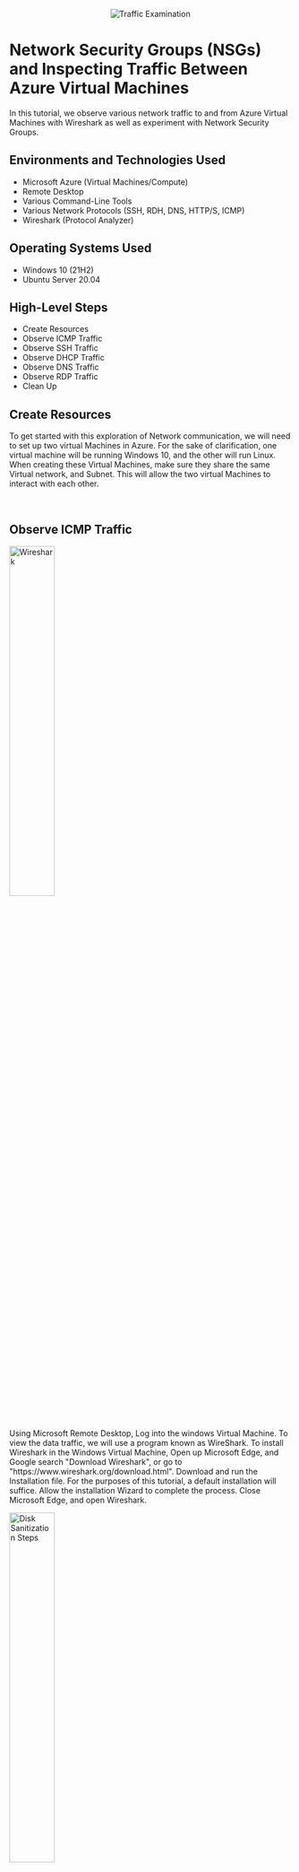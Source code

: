 <p align="center">
<img src="https://i.imgur.com/Ua7udoS.png" alt="Traffic Examination"/>
</p>

<h1>Network Security Groups (NSGs) and Inspecting Traffic Between Azure Virtual Machines</h1>
In this tutorial, we observe various network traffic to and from Azure Virtual Machines with Wireshark as well as experiment with Network Security Groups. <br />



<h2>Environments and Technologies Used</h2>

- Microsoft Azure (Virtual Machines/Compute)
- Remote Desktop
- Various Command-Line Tools
- Various Network Protocols (SSH, RDH, DNS, HTTP/S, ICMP)
- Wireshark (Protocol Analyzer)

<h2>Operating Systems Used </h2>

- Windows 10 (21H2)
- Ubuntu Server 20.04

<h2>High-Level Steps</h2>

- Create Resources
- Observe ICMP Traffic
- Observe SSH Traffic
- Observe DHCP Traffic
- Observe DNS Traffic
- Observe RDP Traffic
- Clean Up

<h2>Create Resources</h2>
<p>
To get started with this exploration of Network communication, we will need to set up two virtual Machines in Azure. For the sake of clarification, one virtual machine will be running Windows 10, and the other will run Linux. When creating these Virtual Machines, make sure they share the same Virtual network, and Subnet. This will allow the two virtual Machines to interact with each other.
</p>
<br />

<h2>Observe ICMP Traffic</h2>
<p>
<img src="https://i.imgur.com/odPggfQ.png" height="40%" width="40%" alt="Wireshark"/>
</p>
<p>
  Using Microsoft Remote Desktop, Log into the windows Virtual Machine. To view the data traffic, we will use a program known as WireShark. To install Wireshark in the Windows Virtual Machine, Open up Microsoft Edge, and Google search "Download Wireshark", or go to "https://www.wireshark.org/download.html". Download and run the Installation file. For the purposes of this tutorial, a default installation will suffice. Allow the installation Wizard to complete the process. Close Microsoft Edge, and open Wireshark. 
</p>
  <p>
<img src="https://i.imgur.com/TDsBy9c.jpeg" height="40%" width="40%" alt="Disk Sanitization Steps"/>
</p>
<p>
  To begin the observing network traffic, Click on the blue sharkfin icon. This will show all the information that is going in and out of the virtual machine. Ther is quite a lot of information. To make use of this information it is important to use filters. The first filter we will explore will focus on ICMP, or Ping. Type ICMP into the filter bar at the top of the window, to filter out all information that is not ICMP traffic. Notice that there is not any Ping data at this time. 

  Minimize the WIndows Virtual Machine, and bring up Azure. Locate and copy the private IP address for the Linux machine you made earlier. We will use this to test Ping connectivivity, or ICMP traffic. Once you have copied, or otherwise noted the IP address, return to the Windows Virtual Machine. 
  </p>
  <p>
<img src="https://i.imgur.com/99RElOd.jpeg" height="40%" width="40%" alt="Disk Sanitization Steps"/>
</p>
<p>
  Using the search function of the Start Menu, locate "PowerShell", and open the program. Type into the command line "ping (Linux Machine's Private IP Address)". As seen in the above picture. Press "enter". This will trigger a reaction in both PowerShell, and in Wireshark, as the ICMP data is sent and recieved. Observe the call and responce of the Ping of ICMP data between the two machines. This can be seen not just between the two machines set up in this activity, but also between any two machines. Try pinging "Google.com", and observe the same call and response that you saw between the two control machines.

  The next step ofour activity will involve Azure network Security Groups. While PowerShell is still open, type "ping (Linux Machine's Private IP Address) -t" to create a perpetual ping. You should see a continuous flow of data with each call and response between the two machines. Minimize the Windows Virtual Machine, and bring up the Azure portal. Using the Search bar, look for "Network Security Groups". Open the page, and select the Linux machine in the list of netwerk security groups provided. Navigate to "Inbound Security Rules" on the left-hand menu, and click on it to open the page. Notice the rules listed for incoming data traffic. To create a new rule, click the "+ Add" button. 

  For the purposes of this activity, select the following options for this new rule
  Source: any
  Source Port Ranges: Any
  Destination: Any
  Protocol: ICMP
  Action: Deny
  Priority: 200
  Name: DENY_ICMP

  Finalize the rule, by clicking "Add". This will install the new rule that will stop all ICMP traffic. Bring up the Windows Virtual Machine. Observe that the flow of Data in Wireshark no longer has replies from the Linux machine now that the rule is in place. Minimize the Microsoft Windows Firtual Machine, and bring up the Azure portal. Click on the rule name to edit the rule we just created. Change the Action from "Deny", to "Allow", and save the changes. Bring up the Windows Virtual Machine again, and observe how the Requests from the continuous ping are once again recieving replies. 

  End the continuous ping by pressing "Ctrl+C"
</p>
<br />

<h2>Observe SSH Traffic</h2>
<p>
<img src="https://i.imgur.com/uAj8K1A.jpeg" height="40%" width="40%" alt="Disk Sanitization Steps"/>
</p>
<p>
In Wireshark, change the filter from "ICMP" to "SSH". Refreesh the list to clear the previous activity, and to start with a cleared screen. 
</p>
<br />

<h2>Observe DHCP Traffic</h2>
